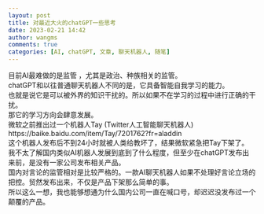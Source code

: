```yaml
---
layout: post
title: 对最近大火的chatGPT一些思考
date: 2023-02-21 14:42
author: wangms
comments: true
categories: [AI, chatGPT, 文章, 聊天机器人, 随笔]
---
```

<!-- wp:paragraph -->目前AI最难做的是监管 ，尤其是政治、种族相关的监管。<br />chatGPT和以往普通聊天机器人不同的是，它具备智能自我学习的能力。<br />也就是说它是可以被外界的知识干扰的。所以如果不在学习的过程中进行正确的干扰。<br />那它的学习方向会肆意发展。<br />微软之前推出过一个机器人Tay (Twitter人工智能聊天机器人)<br />https://baike.baidu.com/item/Tay/7201762?fr=aladdin<br />这个机器人发布后不到24小时就被人类给教坏了，结果微软紧急把Tay下架了。<br />我不太了解国内类似AI机器人发展到底到了什么程度，但至少在chatGPT发布出来前，是没有一家公司发布相关产品。<br />国内对言论的监管相对是比较严格的。一款AI聊天机器人如果不处理好言论立场的把控。贸然发布出来，不仅是产品下架那么简单的事。<br />所以这么一想，我也能够想通为什么国内公司一直在喊口号，却迟迟没发布过一个颠覆的产品。<!-- /wp:paragraph -->
